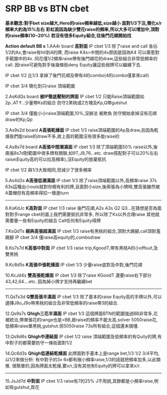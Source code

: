 # **SRP BB vs BTN cbet**
**基本觀念:對手bet size越大,Hero的raise頻率越低,size越小**
**面對1/3下注,簡化x/r頻率大約為15%左右**
**彩虹面因為缺少雙花raise的頻率,所以大多可以增加中,頂對的raise頻率(10~20%)**
**若沒有很多Equity組合,往後門花順開始找**


**Action default BB x**
1.AA4r board
**高對面**
IP cbet 1/3
除了raise and call 各佔1/2的Ax,會raise有hit到4的牌,
而raise K4s>中間的4x原因是因為K4 可以庫惹對手範圍中的4x.
同花僅1/2頻率raise帶有後門順花的draw,這些組合非常低頻率的call.
因raise可避免對手後幾條街deny Equity讓這些弱牌可以繼續下去.

IP cbet 1/2
比1/3 拿掉了後門花順及帶有4的combo(4的combo僅拿來call)

IP cbet 3/4
簡化到只raise 頂端範圍

2.AsKdQs board
**被IP徹底壓制的牌面**
IP cbet 1/2
只能Raise頂端範圍如2p..AT↑..少量帶Ks的組合
防守2黑桃或2方塊及Kp,Q帶gutshut

IP cbet 3/4
僅能小小raise頂端範圍,10%,沒辦法 被欺負
防守開始拿掉沒有花順draw的Kp,Qp

3.As9s2d board
**A高張乾燥面**
IP cbet 1/3
raise頂端範圍的Ap及draw,且因為乾燥我們能raise的draw不多,故上面的範圍沒有很多能raise的

4.As8s7d board
**A高張中間潮濕面**
IP cbet 1/3
除了頂端範圍50% raise以外,後兩張8s7d對範圍中很多牌有關聯,如9T,J9,76...etc.
draw搭配對子可以20%左右raise(Equity高的可以拉高頻率),沒Equity的放棄抵抗

IP cbet 1/2
與1/3大致相同,但減少了很多頻率

5.As4d2s
**A高張低潮濕面**
IP cbet 1/3
除了raise頂端範圍以外,高頻率raise 37s 63s這種出小outs就對你極有利的牌,且面對小size,後兩張為小牌時,雙高張雖然被A蓋帽但有高頻率得扣一槍進turn

-----

6.KsKdJc
**K高對面**
IP cbet 1/3
raise 後門花順,A2s A3s Q2 Q3...在猜想是否為面對對手range cbet的面上我們需要抵抗非常多,
所以除了Kx以外合理raise 其他就需要塞一些有Equity的組合
Call任何有Equity得牌

7.KsQdTs
**經典高張超濕面**
IP cbet 1/3
raise有黑桃的組合,頂對大踢腳,call頂對濫踢腳
IP cbet 3/4
僅raise高equity的,combodraw

8.Ks7s7d
**K高張中對面**
IP cbet 1/3
raise trip,KgoodT,帶有黑桃A的小offsuit,及雙黑桃

9.Kc8d5s
**K高張中張乾燥面**
IP cbet 1/3
少量raise底對及中對,後門花順

10.KcJd4s
**雙高張乾燥面**
IP cbet 1/3
除了raise KGoodT 還要raise右下部分43,42,64....etc. 因為掉小牌才支持再繼續bet

-----

11.QsTs3d
**Q雙高張半濕面**
IP cbet 1/3
除了基本的raise Equity高的手牌以外,可以選擇J8o,J9o帶黑桃的組合及非常低頻率的raise帶3的組合.

12.Qs9s7s
**Qhigh三花半濕面**
IP cbet 1/3
這個牌面BTN的範圍強過BB非常多,花被統治,帶單張花的range也是>BB,故raise的頻率不能太高,solver 5050raise花,低頻率raise單黑桃,gutshut.但5050raise 73s所有組合,這個還未搞懂.

13.Qs9d6s
**Qhigh中連結面**
IP cbet 1/2
raise 頂端範圍及低頻率的有Quity的牌,有中對子的都需要防守一條街面對1/2

14.Qc6d3s
**Qhigh低連結乾燥面**
此牌面對手基本上是range bet,1/3 1/2 3/4平均,以1/2來做分析:
有中對子的3x 6x都有極小頻率raise,1/3的話就把頻率加多,以此類推.
很簡單的,因為牌面太乾燥,要x/r,沒有其他有Equity的牌可以拿來x/r.

-----
15.JsJd7d
**中對面**
IP cbet 1/3
raise有7的25% J不用說,其餘都是小頻率raise,例如有gutshut,買花








